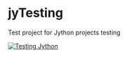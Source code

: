 # jyTesting
Test project for Jython projects testing

[![Testing Jython](https://github.com/DarkwingDuck48/jyTesting/actions/workflows/main.yml/badge.svg?branch=main&event=push)](https://github.com/DarkwingDuck48/jyTesting/actions/workflows/main.yml)
